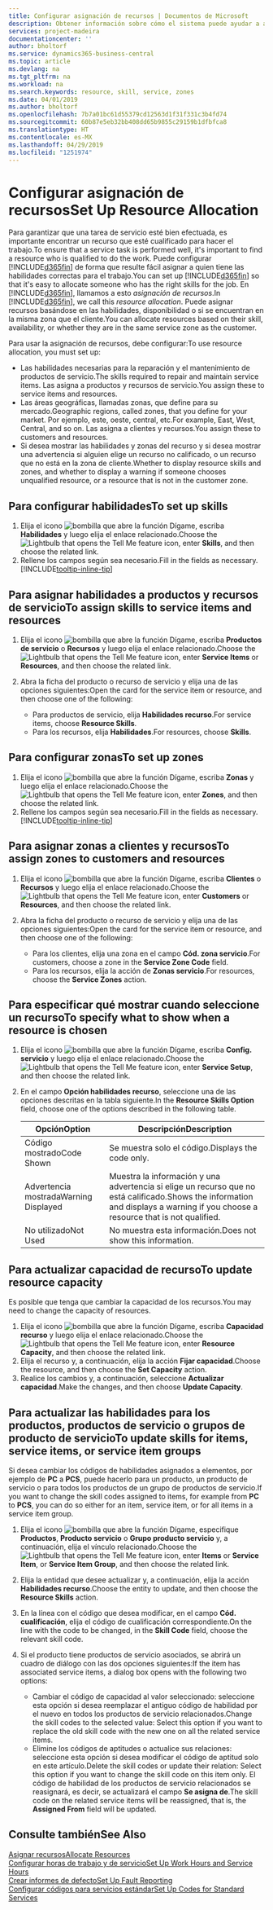 ```yaml
---
title: Configurar asignación de recursos | Documentos de Microsoft
description: Obtener información sobre cómo el sistema puede ayudar a asegurar que se asigna a alguien que tiene las habilidades necesarias para proporcionar un servicio.
services: project-madeira
documentationcenter: ''
author: bholtorf
ms.service: dynamics365-business-central
ms.topic: article
ms.devlang: na
ms.tgt_pltfrm: na
ms.workload: na
ms.search.keywords: resource, skill, service, zones
ms.date: 04/01/2019
ms.author: bholtorf
ms.openlocfilehash: 7b7a01bc61d55379cd12563d1f31f331c3b4fd74
ms.sourcegitcommit: 60b87e5eb32bb408dd65b9855c29159b1dfbfca8
ms.translationtype: HT
ms.contentlocale: es-MX
ms.lasthandoff: 04/29/2019
ms.locfileid: "1251974"
---
```

# <a name="set-up-resource-allocation"></a><span data-ttu-id="f1211-103">Configurar asignación de recursos</span><span class="sxs-lookup"><span data-stu-id="f1211-103">Set Up Resource Allocation</span></span>
<span data-ttu-id="f1211-104">Para garantizar que una tarea de servicio esté bien efectuada, es importante encontrar un recurso que esté cualificado para hacer el trabajo.</span><span class="sxs-lookup"><span data-stu-id="f1211-104">To ensure that a service task is performed well, it's important to find a resource who is qualified to do the work.</span></span> <span data-ttu-id="f1211-105">Puede configurar [!INCLUDE[d365fin](includes/d365fin_md.md)] de forma que resulte fácil asignar a quien tiene las habilidades correctas para el trabajo.</span><span class="sxs-lookup"><span data-stu-id="f1211-105">You can set up [!INCLUDE[d365fin](includes/d365fin_md.md)] so that it's easy to allocate someone who has the right skills for the job.</span></span> <span data-ttu-id="f1211-106">En [!INCLUDE[d365fin](includes/d365fin_md.md)], llamamos a esto _asignación de recursos_.</span><span class="sxs-lookup"><span data-stu-id="f1211-106">In [!INCLUDE[d365fin](includes/d365fin_md.md)], we call this _resource allocation_.</span></span> <span data-ttu-id="f1211-107">Puede asignar recursos basándose en las habilidades, disponibilidad o si se encuentran en la misma zona que el cliente.</span><span class="sxs-lookup"><span data-stu-id="f1211-107">You can allocate resources based on their skill, availability, or whether they are in the same service zone as the customer.</span></span> 

<span data-ttu-id="f1211-108">Para usar la asignación de recursos, debe configurar:</span><span class="sxs-lookup"><span data-stu-id="f1211-108">To use resource allocation, you must set up:</span></span>  
  
* <span data-ttu-id="f1211-109">Las habilidades necesarias para la reparación y el mantenimiento de productos de servicio.</span><span class="sxs-lookup"><span data-stu-id="f1211-109">The skills required to repair and maintain service items.</span></span> <span data-ttu-id="f1211-110">Las asigna a productos y recursos de servicio.</span><span class="sxs-lookup"><span data-stu-id="f1211-110">You assign these to service items and resources.</span></span>  
* <span data-ttu-id="f1211-111">Las áreas geográficas, llamadas zonas, que define para su mercado.</span><span class="sxs-lookup"><span data-stu-id="f1211-111">Geographic regions, called zones, that you define for your market.</span></span> <span data-ttu-id="f1211-112">Por ejemplo, este, oeste, central, etc.</span><span class="sxs-lookup"><span data-stu-id="f1211-112">For example, East, West, Central, and so on.</span></span> <span data-ttu-id="f1211-113">Las asigna a clientes y recursos.</span><span class="sxs-lookup"><span data-stu-id="f1211-113">You assign these to customers and resources.</span></span>  
* <span data-ttu-id="f1211-114">Si desea mostrar las habilidades y zonas del recurso y si desea mostrar una advertencia si alguien elige un recurso no calificado, o un recurso que no está en la zona de cliente.</span><span class="sxs-lookup"><span data-stu-id="f1211-114">Whether to display resource skills and zones, and whether to display a warning if someone chooses unqualified resource, or a resource that is not in the customer zone.</span></span>  

## <a name="to-set-up-skills"></a><span data-ttu-id="f1211-115">Para configurar habilidades</span><span class="sxs-lookup"><span data-stu-id="f1211-115">To set up skills</span></span>
1. <span data-ttu-id="f1211-116">Elija el icono ![bombilla que abre la función Dígame](media/ui-search/search_small.png "Dígame que desea hacer"), escriba **Habilidades** y luego elija el enlace relacionado.</span><span class="sxs-lookup"><span data-stu-id="f1211-116">Choose the ![Lightbulb that opens the Tell Me feature](media/ui-search/search_small.png "Tell me what you want to do") icon, enter **Skills**, and then choose the related link.</span></span>  
2. <span data-ttu-id="f1211-117">Rellene los campos según sea necesario.</span><span class="sxs-lookup"><span data-stu-id="f1211-117">Fill in the fields as necessary.</span></span> [!INCLUDE[tooltip-inline-tip](includes/tooltip-inline-tip_md.md)]  

## <a name="to-assign-skills-to-service-items-and-resources"></a><span data-ttu-id="f1211-118">Para asignar habilidades a productos y recursos de servicio</span><span class="sxs-lookup"><span data-stu-id="f1211-118">To assign skills to service items and resources</span></span>
1. <span data-ttu-id="f1211-119">Elija el icono ![bombilla que abre la función Dígame](media/ui-search/search_small.png "Dígame que desea hacer"), escriba **Productos de servicio** o **Recursos** y luego elija el enlace relacionado.</span><span class="sxs-lookup"><span data-stu-id="f1211-119">Choose the ![Lightbulb that opens the Tell Me feature](media/ui-search/search_small.png "Tell me what you want to do") icon, enter **Service Items** or **Resources**, and then choose the related link.</span></span>  
2. <span data-ttu-id="f1211-120">Abra la ficha del producto o recurso de servicio y elija una de las opciones siguientes:</span><span class="sxs-lookup"><span data-stu-id="f1211-120">Open the card for the service item or resource, and then choose one of the following:</span></span>  
  
    * <span data-ttu-id="f1211-121">Para productos de servicio, elija **Habilidades recurso**.</span><span class="sxs-lookup"><span data-stu-id="f1211-121">For service items, choose **Resource Skills**.</span></span>  
    * <span data-ttu-id="f1211-122">Para los recursos, elija **Habilidades**.</span><span class="sxs-lookup"><span data-stu-id="f1211-122">For resources, choose **Skills**.</span></span>  

## <a name="to-set-up-zones"></a><span data-ttu-id="f1211-123">Para configurar zonas</span><span class="sxs-lookup"><span data-stu-id="f1211-123">To set up zones</span></span>
1. <span data-ttu-id="f1211-124">Elija el icono ![bombilla que abre la función Dígame](media/ui-search/search_small.png "Dígame que desea hacer"), escriba **Zonas** y luego elija el enlace relacionado.</span><span class="sxs-lookup"><span data-stu-id="f1211-124">Choose the ![Lightbulb that opens the Tell Me feature](media/ui-search/search_small.png "Tell me what you want to do") icon, enter **Zones**, and then choose the related link.</span></span>  
2. <span data-ttu-id="f1211-125">Rellene los campos según sea necesario.</span><span class="sxs-lookup"><span data-stu-id="f1211-125">Fill in the fields as necessary.</span></span> [!INCLUDE[tooltip-inline-tip](includes/tooltip-inline-tip_md.md)]  

## <a name="to-assign-zones-to-customers-and-resources"></a><span data-ttu-id="f1211-126">Para asignar zonas a clientes y recursos</span><span class="sxs-lookup"><span data-stu-id="f1211-126">To assign zones to customers and resources</span></span> 
1. <span data-ttu-id="f1211-127">Elija el icono ![bombilla que abre la función Dígame](media/ui-search/search_small.png "Dígame que desea hacer"), escriba **Clientes** o **Recursos** y luego elija el enlace relacionado.</span><span class="sxs-lookup"><span data-stu-id="f1211-127">Choose the ![Lightbulb that opens the Tell Me feature](media/ui-search/search_small.png "Tell me what you want to do") icon, enter **Customers** or **Resources**, and then choose the related link.</span></span>  
2. <span data-ttu-id="f1211-128">Abra la ficha del producto o recurso de servicio y elija una de las opciones siguientes:</span><span class="sxs-lookup"><span data-stu-id="f1211-128">Open the card for the service item or resource, and then choose one of the following:</span></span>  
  
    * <span data-ttu-id="f1211-129">Para los clientes, elija una zona en el campo **Cód. zona servicio**.</span><span class="sxs-lookup"><span data-stu-id="f1211-129">For customers, choose a zone in the **Service Zone Code** field.</span></span>  
    * <span data-ttu-id="f1211-130">Para los recursos, elija la acción de **Zonas servicio**.</span><span class="sxs-lookup"><span data-stu-id="f1211-130">For resources, choose the **Service Zones** action.</span></span>  

## <a name="to-specify-what-to-show-when-a-resource-is-chosen"></a><span data-ttu-id="f1211-131">Para especificar qué mostrar cuando seleccione un recurso</span><span class="sxs-lookup"><span data-stu-id="f1211-131">To specify what to show when a resource is chosen</span></span>
1. <span data-ttu-id="f1211-132">Elija el icono ![bombilla que abre la función Dígame](media/ui-search/search_small.png "Dígame que desea hacer"), escriba **Config. servicio** y luego elija el enlace relacionado.</span><span class="sxs-lookup"><span data-stu-id="f1211-132">Choose the ![Lightbulb that opens the Tell Me feature](media/ui-search/search_small.png "Tell me what you want to do") icon, enter **Service Setup**, and then choose the related link.</span></span> 
2. <span data-ttu-id="f1211-133">En el campo **Opción habilidades recurso**, seleccione una de las opciones descritas en la tabla siguiente.</span><span class="sxs-lookup"><span data-stu-id="f1211-133">In the **Resource Skills Option** field, choose one of the options described in the following table.</span></span>  
  
    |<span data-ttu-id="f1211-134">**Opción**</span><span class="sxs-lookup"><span data-stu-id="f1211-134">**Option**</span></span>|<span data-ttu-id="f1211-135">**Descripción**</span><span class="sxs-lookup"><span data-stu-id="f1211-135">**Description**</span></span>|  
    |------------|-------------|  
    |<span data-ttu-id="f1211-136">Código mostrado</span><span class="sxs-lookup"><span data-stu-id="f1211-136">Code Shown</span></span> | <span data-ttu-id="f1211-137">Se muestra solo el código.</span><span class="sxs-lookup"><span data-stu-id="f1211-137">Displays the code only.</span></span>|  
    |<span data-ttu-id="f1211-138">Advertencia mostrada</span><span class="sxs-lookup"><span data-stu-id="f1211-138">Warning Displayed</span></span> | <span data-ttu-id="f1211-139">Muestra la información y una advertencia si elige un recurso que no está calificado.</span><span class="sxs-lookup"><span data-stu-id="f1211-139">Shows the information and displays a warning if you choose a resource that is not qualified.</span></span>|  
    |<span data-ttu-id="f1211-140">No utilizado</span><span class="sxs-lookup"><span data-stu-id="f1211-140">Not Used</span></span> | <span data-ttu-id="f1211-141">No muestra esta información.</span><span class="sxs-lookup"><span data-stu-id="f1211-141">Does not show this information.</span></span>|  

## <a name="to-update-resource-capacity"></a><span data-ttu-id="f1211-142">Para actualizar capacidad de recurso</span><span class="sxs-lookup"><span data-stu-id="f1211-142">To update resource capacity</span></span>  
<span data-ttu-id="f1211-143">Es posible que tenga que cambiar la capacidad de los recursos.</span><span class="sxs-lookup"><span data-stu-id="f1211-143">You may need to change the capacity of resources.</span></span>  
  
1. <span data-ttu-id="f1211-144">Elija el icono ![bombilla que abre la función Dígame](media/ui-search/search_small.png "Dígame que desea hacer"), escriba **Capacidad recurso** y luego elija el enlace relacionado.</span><span class="sxs-lookup"><span data-stu-id="f1211-144">Choose the ![Lightbulb that opens the Tell Me feature](media/ui-search/search_small.png "Tell me what you want to do") icon, enter **Resource Capacity**, and then choose the related link.</span></span>  
2. <span data-ttu-id="f1211-145">Elija el recurso y, a continuación, elija la acción **Fijar capacidad**.</span><span class="sxs-lookup"><span data-stu-id="f1211-145">Choose the resource, and then choose the **Set Capacity** action.</span></span>  
3. <span data-ttu-id="f1211-146">Realice los cambios y, a continuación, seleccione **Actualizar capacidad**.</span><span class="sxs-lookup"><span data-stu-id="f1211-146">Make the changes, and then choose **Update Capacity**.</span></span>  

## <a name="to-update-skills-for-items-service-items-or-service-item-groups"></a><span data-ttu-id="f1211-147">Para actualizar las habilidades para los productos, productos de servicio o grupos de producto de servicio</span><span class="sxs-lookup"><span data-stu-id="f1211-147">To update skills for items, service items, or service item groups</span></span>
<span data-ttu-id="f1211-148">Si desea cambiar los códigos de habilidades asignados a elementos, por ejemplo de **PC** a **PCS**, puede hacerlo para un producto, un producto de servicio o para todos los productos de un grupo de productos de servicio.</span><span class="sxs-lookup"><span data-stu-id="f1211-148">If you want to change the skill codes assigned to items, for example from **PC** to **PCS**, you can do so either for an item, service item, or for all items in a service item group.</span></span>  
  
1. <span data-ttu-id="f1211-149">Elija el icono ![bombilla que abre la función Dígame](media/ui-search/search_small.png "Dígame que desea hacer"), especifique **Productos**, **Producto servicio** o **Grupo producto servicio** y, a continuación, elija el vínculo relacionado.</span><span class="sxs-lookup"><span data-stu-id="f1211-149">Choose the ![Lightbulb that opens the Tell Me feature](media/ui-search/search_small.png "Tell me what you want to do") icon, enter **Items** or **Service Item**, or **Service Item Group**, and then choose the related link.</span></span>  
2. <span data-ttu-id="f1211-150">Elija la entidad que desee actualizar y, a continuación, elija la acción **Habilidades recurso**.</span><span class="sxs-lookup"><span data-stu-id="f1211-150">Choose the entity to update, and then choose the **Resource Skills** action.</span></span>  
3. <span data-ttu-id="f1211-151">En la línea con el código que desea modificar, en el campo **Cód. cualificación**, elija el código de cualificación correspondiente.</span><span class="sxs-lookup"><span data-stu-id="f1211-151">On the line with the code to be changed, in the **Skill Code** field, choose the relevant skill code.</span></span>  
4.  <span data-ttu-id="f1211-152">Si el producto tiene productos de servicio asociados, se abrirá un cuadro de diálogo con las dos opciones siguientes:</span><span class="sxs-lookup"><span data-stu-id="f1211-152">If the item has associated service items, a dialog box opens with the following two options:</span></span>  
  
    * <span data-ttu-id="f1211-153">Cambiar el código de capacidad al valor seleccionado: seleccione esta opción si desea reemplazar el antiguo código de habilidad por el nuevo en todos los productos de servicio relacionados.</span><span class="sxs-lookup"><span data-stu-id="f1211-153">Change the skill codes to the selected value: Select this option if you want to replace the old skill code with the new one on all the related service items.</span></span>  
    * <span data-ttu-id="f1211-154">Elimine los códigos de aptitudes o actualice sus relaciones: seleccione esta opción si desea modificar el código de aptitud solo en este artículo.</span><span class="sxs-lookup"><span data-stu-id="f1211-154">Delete the skill codes or update their relation: Select this option if you want to change the skill code on this item only.</span></span> <span data-ttu-id="f1211-155">El código de habilidad de los productos de servicio relacionados se reasignará, es decir, se actualizará el campo **Se asigna de**.</span><span class="sxs-lookup"><span data-stu-id="f1211-155">The skill code on the related service items will be reassigned, that is, the **Assigned From** field will be updated.</span></span>  
  
## <a name="see-also"></a><span data-ttu-id="f1211-156">Consulte también</span><span class="sxs-lookup"><span data-stu-id="f1211-156">See Also</span></span>
[<span data-ttu-id="f1211-157">Asignar recursos</span><span class="sxs-lookup"><span data-stu-id="f1211-157">Allocate Resources</span></span>](service-how-to-allocate-resources.md)  
[<span data-ttu-id="f1211-158">Configurar horas de trabajo y de servicio</span><span class="sxs-lookup"><span data-stu-id="f1211-158">Set Up Work Hours and Service Hours</span></span>](service-how-setup-work-service-hours.md)  
[<span data-ttu-id="f1211-159">Crear informes de defecto</span><span class="sxs-lookup"><span data-stu-id="f1211-159">Set Up Fault Reporting</span></span>](service-how-setup-fault-reporting.md)  
[<span data-ttu-id="f1211-160">Configurar códigos para servicios estándar</span><span class="sxs-lookup"><span data-stu-id="f1211-160">Set Up Codes for Standard Services</span></span>](service-how-setup-service-coding.md)  
 

